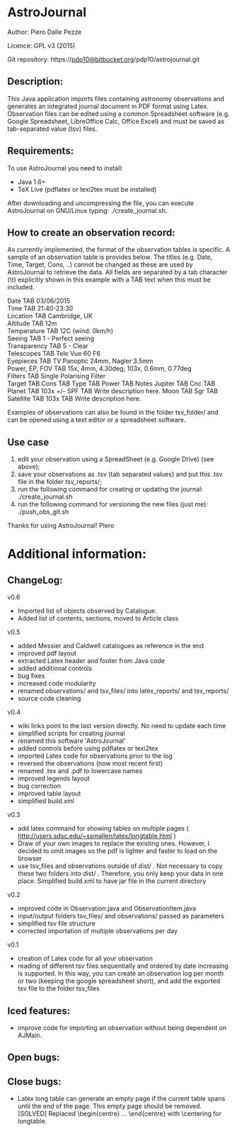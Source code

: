 
# AstroJournal

Author: Piero Dalle Pezze

Licence: GPL v3 (2015)

Git repository: https://pdp10@bitbucket.org/pdp10/astrojournal.git



## Description:
This Java application imports files containing astronomy observations 
and generates an integrated journal document in PDF format using Latex. 
Observation files can be edited using a common Spreadsheet software 
(e.g. Google Spreadsheet, LibreOffice Calc, Office Excel) and must be 
saved as tab-separated value (tsv) files.



## Requirements:
To use AstroJournal you need to install:

- Java 1.6+
- TeX Live (pdflatex or texi2tex must be installed)

After downloading and uncompressing the file, you can execute AstroJournal 
on GNU/Linux typing: ./create_journal.sh.



## How to create an observation record:
As currently implemented, the format of the observation tables is 
specific. A sample of an observation table is provides below. The 
titles (e.g. Date, Time, Target, Cons, ..) cannot be changed as these 
are used by AstroJournal to retrieve the data. All fields are separated 
by a tab character (\t) explicitly shown in this example with a TAB text 
when this must be included.  

Date TAB 03/06/2015			
Time TAB 21:40-23:30			
Location TAB Cambridge, UK			
Altitude TAB 12m			
Temperature TAB 12C (wind: 0km/h)			
Seeing TAB 1 - Perfect seeing			
Transparency TAB 5 - Clear			
Telescopes TAB Tele Vue 60 F6			
Eyepieces TAB TV Panoptic 24mm, Nagler 3.5mm			
Power, EP, FOV TAB 15x, 4mm, 4.30deg; 103x, 0.6mm, 0.77deg		
Filters TAB Single Polarising Filter			
Target TAB Cons TAB Type TAB Power TAB Notes
Jupiter TAB Cnc TAB Planet TAB 103x +/- SPF TAB Write description here.
Moon TAB Sgr TAB Satellite TAB 103x TAB Write description here.

Examples of observations can also be found in the folder tsv_folder/ and 
can be opened using a text editor or a spreadsheet software.



## Use case

1. edit your observation using a SpreadSheet (e.g. Google Drive) (see above);
2. save your observations as .tsv (tab separated values) and put this .tsv file in the 
folder tsv_reports/;
3. run the following command for creating or updating the journal: ./create_journal.sh
4. run the following command for versioning the new files (just me): ./push_obs_git.sh



Thanks for using AstroJournal!
Piero





# Additional information:

## ChangeLog:

v0.6

- Imported list of objects observed by Catalogue.
- Added list of contents, sections, moved to Article class

v0.5

- added Messier and Caldwell catalogues as reference in the end
- improved pdf layout
- extracted Latex header and footer from Java code
- added additional controls
- bug fixes
- increased code modularity
- renamed observations/ and tsv_files/ into latex_reports/ and tsv_reports/
- source code cleaning

v0.4

- wiki links point to the last version directly. No need to update each time 
- simplified scripts for creating journal
- renamed this software 'AstroJournal'
- added controls before using pdflatex or texi2tex
- imported Latex code for observations prior to the log
- reversed the observations (now most recent first)
- renamed .tex and .pdf to lowercase names
- improved legends layout
- bug correction
- improved table layout
- simplified build.xml

v0.3

- add latex command for showing tables on multiple pages 
( http://users.sdsc.edu/~ssmallen/latex/longtable.html )
- Draw of your own images to replace the existing ones. However, I 
decided to omit images so the pdf is lighter and faster to load on the browser
- use tsv_files and observations outside of dist/ . Not necessary to copy 
these two folders into dist/ . Therefore, you only keep your data in one 
place. Simplified build.xml to have jar file in the current directory

v0.2

- improved code in Observation.java and ObservationItem.java
- input/output folders tsv_files/ and observations/ passed as parameters
- simplified tsv file structure
- corrected importation of multiple observations per day

v0.1

- creation of Latex code for all your observation
- reading of different tsv files sequentially and ordered by date increasing 
is supported. In this way, you can create an observation log per month or 
two (keeping the google spreadsheet short), and add the exported tsv file 
to the folder tsv_files



## Iced features:

- improve code for importing an observation without being dependent on AJMain.



## Open bugs:



## Close bugs:

- Latex long table can generate an empty page if the current table spans 
until the end of the page. This empty page should be removed. [SOLVED] 
Replaced \begin{centre} ... \end{centre} with \centering for longtable.
